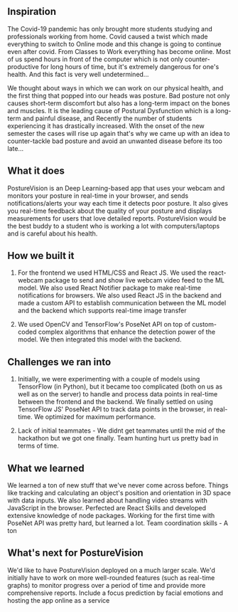 ## Inspiration
The Covid-19 pandemic has only brought more students studying and professionals working from home. Covid caused a twist which made everything to switch to Online mode and this change is going to continue even after covid. From Classes to Work everything has become online. Most of us spend hours in front of the computer which is not only counter-productive for long hours of time, but it's extremely dangerous for one's health. And this fact is very well undetermined...

We thought about ways in which we can work on our physical health, and the first thing that popped into our heads was posture. Bad posture not only causes short-term discomfort but also has a long-term impact on the bones and muscles. It is the leading cause of Postural Dysfunction which is a long-term and painful disease, and Recently the number of students experiencing it has drastically increased. With the onset of the new semester the cases will rise up again that's why we came up with an idea to counter-tackle bad posture and avoid an unwanted disease before its too late...

## What it does
PostureVision is an Deep Learning-based app that uses your webcam and monitors your posture in real-time in your browser, and sends notifications/alerts your way each time it detects poor posture. It also gives you real-time feedback about the quality of your posture and displays measurements for users that love detailed reports. PostureVision would be the best buddy to a student who is working a lot with computers/laptops and is careful about his health.


## How we built it

1. For the frontend we used HTML/CSS and React JS. We used the react-webcam package to send and show live webcam video feed to the ML model. We also used React Notifier package to make real-time notifications for browsers. We also used React JS in the backend and made a custom API to establish communication between the ML model and the backend which supports real-time image transfer

2. We used OpenCV and TensorFlow's PoseNet API on top of custom-coded complex algorithms that enhance the detection power of the model. We then integrated this model with the backend.

## Challenges we ran into
1. Initially, we were experimenting with a couple of models using TensorFlow (in Python), but it became too complicated (both on us as well as on the server) to handle and process data points in real-time between the frontend and the backend. We finally settled on using TensorFlow JS' PoseNet API to track data points in the browser, in real-time. We optimized for maximum performance.

2. Lack of initial teammates - We didnt get teammates until the mid of the hackathon but we got one finally. Team hunting hurt us pretty bad in terms of time.


## What we learned
We learned a ton of new stuff that we've never come across before. Things like tracking and calculating an object's position and orientation in 3D space with data inputs. We also learned about handling video streams with JavaScript in the browser. Perfected are React Skills and developed extensive knowledge of node packages. Working for the first time with PoseNet API was pretty hard, but learned a lot. Team coordination skills - A ton

## What's next for PostureVision
We'd like to have PostureVision deployed on a much larger scale. We'd initially have to work on more well-rounded features (such as real-time graphs) to monitor progress over a period of time and provide more comprehensive reports. Include a focus prediction by facial emotions and hosting the app online as a service
